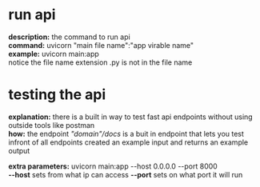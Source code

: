 # run api #
**description:** the command to run api  
**command:** uvicorn "main file name":"app virable name"  
**example:** uvicorn main:app  
notice the file name extension .py is not in the file name

# testing the api #
**explanation:** there is a built in way to test fast api endpoints without using outside tools like postman  
**how:** the endpoint *"domain"/docs* is a buit in endpoint that lets you test infront of all endpoints created an example input and returns an example output  

**extra parameters:** uvicorn main:app --host 0.0.0.0 --port 8000  
**--host** sets from what ip can access
**--port** sets on what port it will run